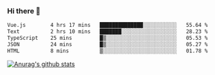 ### Hi there 👋



<!--
**webB1an/webB1an** is a ✨ _special_ ✨ repository because its `README.md` (this file) appears on your GitHub profile.

Here are some ideas to get you started:

- 🔭 I’m currently working on ...
- 🌱 I’m currently learning ...
- 👯 I’m looking to collaborate on ...
- 🤔 I’m looking for help with ...
- 💬 Ask me about ...
- 📫 How to reach me: ...
- 😄 Pronouns: ...
- ⚡ Fun fact: ...
-->

<!--START_SECTION:waka-->

```txt
Vue.js        4 hrs 17 mins   ██████████████░░░░░░░░░░░   55.64 %
Text          2 hrs 10 mins   ███████░░░░░░░░░░░░░░░░░░   28.23 %
TypeScript    25 mins         █▒░░░░░░░░░░░░░░░░░░░░░░░   05.53 %
JSON          24 mins         █▒░░░░░░░░░░░░░░░░░░░░░░░   05.27 %
HTML          8 mins          ▒░░░░░░░░░░░░░░░░░░░░░░░░   01.78 %
```

<!--END_SECTION:waka-->


[![Anurag's github stats](https://github-readme-stats.vercel.app/api?username=webB1an&show_icons=true&theme=radical)](https://github.com/anuraghazra/github-readme-stats)

